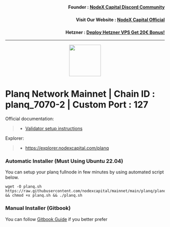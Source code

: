 <h3><p style="font-size:14px" align="right">Founder :
<a href="https://discord.gg/nodexcapital" target="_blank">NodeX Capital Discord Community</a></p></h3>
<h3><p style="font-size:14px" align="right">Visit Our Website :
<a href="https://discord.gg/nodexcapital" target="_blank">NodeX Capital Official</a></p></h3>
<h3><p style="font-size:14px" align="right">Hetzner :
<a href="https://hetzner.cloud/?ref=bMTVi7dcwSgA" target="_blank">Deploy Hetzner VPS Get 20€ Bonus!</a></h3>
<hr>

<p align="center">
  <img height="100" height="auto" src="https://raw.githubusercontent.com/nodexcapital/explorer/master/public/logos/planq.svg">
</p>

# Planq Network Mainnet | Chain ID : planq_7070-2 | Custom Port : 127

Official documentation:
>- [Validator setup instructions](https://docs.planq.network/validators/quickstart/installation.html/)

Explorer:
>-  https://explorer.nodexcapital.com/planq

### Automatic Installer (Must Using Ubuntu 22.04)
You can setup your planq fullnode in few minutes by using automated script below.
```
wget -O planq.sh https://raw.githubusercontent.com/nodexcapital/mainnet/main/planq/planq.sh && chmod +x planq.sh && ./planq.sh
```
### Manual Installer (Gitbook)
You can follow [Gitbook Guide](https://service.nodexcapital.com/mainnet/planq) if you better prefer 